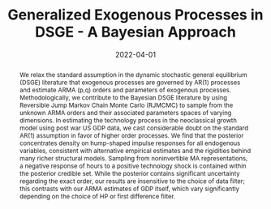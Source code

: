 ---
title: Generalized Exogenous Processes in DSGE - A Bayesian Approach
authors:
- admin
- Daniel Neuhoff
date: '2022-04-01'
publishDate: '2022-04-01'
publication_types:
- article
publication: 'IMFS Working Paper Series'
doi: ''
abstract: We relax the standard assumption in the dynamic stochastic general equilibrium (DSGE) literature that exogenous processes are governed by AR(1) processes and estimate ARMA (p,q) orders and parameters of exogenous processes.  Methodologically, we contribute to the Bayesian DSGE literature by using Reversible Jump Markov Chain Monte Carlo (RJMCMC) to sample from the unknown ARMA orders and their associated parameters spaces of varying dimensions. In estimating the technology process in the neoclassical growth model using post war US GDP data, we cast considerable doubt on the standard AR(1) assumption in favor of higher order processes. We find that the posterior concentrates density on hump-shaped impulse responses for all endogenous variables, consistent with alternative empirical estimates and the rigidities behind many richer structural models. Sampling from noninvertible MA representations, a negative response of hours to a positive technology shock is contained within the posterior credible set. While the posterior contains significant uncertainty regarding the exact order, our results are insensitive to the choice of data filter; this contrasts with our ARMA estimates of GDP itself, which vary significantly depending on the choice of HP or first difference filter.
tags:
- Bayesian analysis
- DSGE
- ARMA
- Reversible Jump Markov Chain Monte Carlo


links:
- name: IMFS Working Paper
  url: https://www.imfs-frankfurt.de/en/research/imfs-working-papers/details.html?tx_mmpublications_publicationsdetail%5Bcontroller%5D=Publication&tx_mmpublications_publicationsdetail%5Bpublication%5D=310&cHash=d5bac20ceab7c2851cf170f2a12e9a79
url_pdf: https://www.dropbox.com/scl/fi/74d9l1rpcrj6p0n5gtbha/dsge_varma.pdf?rlkey=fppb4adpa645c2dibhhh50jko&dl=0
url_code: 'https://github.com/AlexMeyer-Gohde/Bayesian-VARMA-Estimation'
url_slides: https://www.dropbox.com/scl/fi/w9voc5ifzkvo1io8dgheb/Dynare_2015.pdf?rlkey=6yuy1qdp6um88exqibnky3ie5&dl=1

share: false
---